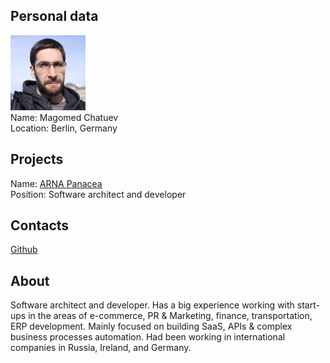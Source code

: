 ## Personal data
![ photo](../people/photo/magomed_chatuev.jpg)  
Name: Magomed Chatuev   
Location: Berlin, Germany  
## Projects 
Name: [ARNA Panacea](../projects/arna_panacea.md)  
Position: Software architect and developer   
## Contacts
[Github](https://github.com/maga)  
## About
Software architect and developer. Has a big experience working with start-ups in the areas of e-commerce, PR & Marketing, finance, transportation, ERP development. Mainly focused on building SaaS, APIs & complex business processes automation. Had been working in international companies in Russia, Ireland, and Germany.  